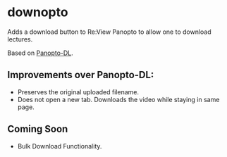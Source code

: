 # downopto

Adds a download button to Re:View Panopto to allow one to download lectures. 

Based on [Panopto-DL](https://greasyfork.org/en/scripts/416679-panopto-dl). 

## Improvements over Panopto-DL:
- Preserves the original uploaded filename.
- Does not open a new tab. Downloads the video while staying in same page.

## Coming Soon
- Bulk Download Functionality.
